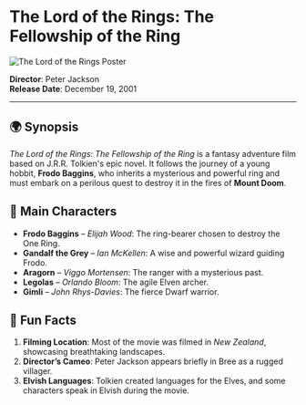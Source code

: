 # The Lord of the Rings: The Fellowship of the Ring

![The Lord of the Rings Poster](https://upload.wikimedia.org/wikipedia/en/0/0c/The_Lord_of_the_Rings_The_Fellowship_of_the_Ring_%282001%29.jpg)

**Director**: Peter Jackson  
**Release Date**: December 19, 2001

---

## 🌍 Synopsis
*The Lord of the Rings: The Fellowship of the Ring* is a fantasy adventure film based on J.R.R. Tolkien's epic novel. It follows the journey of a young hobbit, **Frodo Baggins**, who inherits a mysterious and powerful ring and must embark on a perilous quest to destroy it in the fires of **Mount Doom**.

## 📜 Main Characters
- **Frodo Baggins** – *Elijah Wood*: The ring-bearer chosen to destroy the One Ring.
- **Gandalf the Grey** – *Ian McKellen*: A wise and powerful wizard guiding Frodo.
- **Aragorn** – *Viggo Mortensen*: The ranger with a mysterious past.
- **Legolas** – *Orlando Bloom*: The agile Elven archer.
- **Gimli** – *John Rhys-Davies*: The fierce Dwarf warrior.

## 📅 Fun Facts
1. **Filming Location**: Most of the movie was filmed in *New Zealand*, showcasing breathtaking landscapes.
2. **Director’s Cameo**: Peter Jackson appears briefly in Bree as a rugged villager.
3. **Elvish Languages**: Tolkien created languages for the Elves, and some characters speak in Elvish during the movie.
